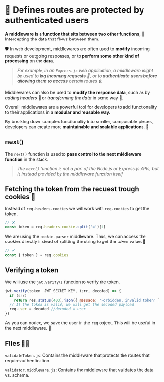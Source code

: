 # 🤖 Defines routes are protected by authenticated users

**A middleware is a function that sits between two other functions**, 🤝Intercepting the data that flows between them.

🛡️ In web development, middlewares are often used to **modify** incoming requests or outgoing responses, or to **perform some other kind of processing** on the **data**.

> _For example, in an `Express.js` web application, a middleware might be used to **log incoming requests** 📝, or to **authenticate users before allowing them to access** certain routes 🔒._

Middlewares can also be used to **modify the response data**, such as by _adding headers_ 📨 or _transforming the data_ in some way 🔄.

Overall, middlewares are a powerful tool for developers to add functionality to their applications in a **modular and reusable way.**

By breaking down complex functionality into smaller, composable pieces, developers can create more **maintainable and scalable applications**. 🚀

## next()

The `next()` function is used to **pass control to the next middleware function** in the stack.

> _The `next()` function is not a part of the Node.js or Express.js APIs, but is instead provided by the middleware function itself._

## Fetching the token from the request trough cookies 🍪

Instead of `req.headers.cookies` we will work with `req.cookies` to get the token.

```js
// ❌
const token = req.headers.cookie.split('=')[1]
```

We are using the `cookie-parser` middleware. Thus, we can access the cookies directly instead of splitting the string to get the token value. 🔑

```js
// ✔
const { token } = req.cookies
```

## Verifying a token

We will use the `jwt.verify()` function to verify the token.

```js
jwt.verify(token, JWT_SECRET_KEY, (err, decoded) => {
  if (err)
    return res.status(403).json({ message: 'Forbidden, invalid token' })
  // If the token is valid, we will get the decoded payload
  req.user = decoded //decoded = user
})
```

As you can notice, we save the user in the `req` object. This will be useful in the next middleware. 🧵

## Files 📁📂

`validateToken.js`: Contains the middleware that protects the routes that require authentication.

`validator.middleware.js`: Contains the middleware that validates the data vs. schema.

